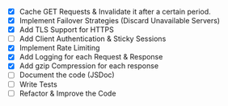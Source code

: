 - [x] Cache GET Requests & Invalidate it after a certain period.
- [x] Implement Failover Strategies (Discard Unavailable Servers)
- [x] Add TLS Support for HTTPS
- [ ] Add Client Authentication & Sticky Sessions
- [x] Implement Rate Limiting
- [x] Add Logging for each Request & Response
- [x] Add gzip Compression for each response
- [ ] Document the code (JSDoc)
- [ ] Write Tests
- [ ] Refactor & Improve the Code
